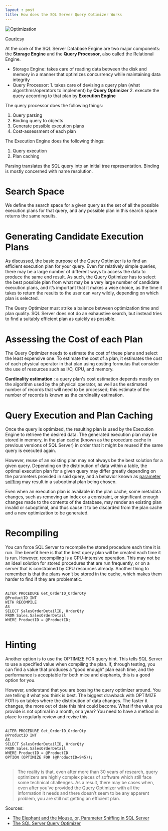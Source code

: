 ```yaml
---
layout : post
title: How does the SQL Server Query Optimizer Works
---
```


![Optimization](http://emotimo.com/wp-content/uploads/2015/12/SPEED.jpg)

[Courtesy](https://www.keyword-suggestions.com/c3BlZWQ/)

At the core of the SQL Server Database Engine are two major components: the **Storage Engine** and the **Query Processor**, also called the Relational Engine.

 - Storage Engine: takes care of reading data between the disk and memory in a manner that optimizes concurrency while maintaining data integrity
 - Query Processor: 1. takes care of devising a query plan (what algorithms/operators to implement) by **Query Optimizer** 2. execute the query according to that plan by **Execution Engine**

The query processor does the following things:

 1. Query parsing
 2. Binding query to objects
 3. Generate possible execution plans
 4. Cost-assessment of each plan

The Execution Engine does the following things:
 1. Query execution
 2. Plan caching

Parsing translates the SQL query into an initial tree representation. Binding is mostly concerned with name resolution.

# Search Space 

We define the search space for a given query as the set of all the possible execution plans for that query, and any possible plan in this search space returns the same results.

# Generating Candidate Execution Plans

As discussed, the basic purpose of the Query Optimizer is to find an efficient execution plan for your query. Even for relatively simple queries, there may be a large number of different ways to access the data to produce the same end result. As such, the Query Optimizer has to select the best possible plan from what may be a very large number of candidate execution plans, and it’s important that it makes a wise choice, as the time it takes to return the results to the user can vary wildly, depending on which plan is selected.

The Query Optimizer must strike a balance between optimization time and plan quality. SQL Server does not do an exhaustive search, but instead tries to find a suitably efficient plan as quickly as possible.

# Assessing the Cost of each Plan

The Query Optimizer needs to estimate the cost of these plans and select the least expensive one. To estimate the cost of a plan, it estimates the cost of each physical operator in that plan using costing formulas that consider the use of resources such as I/O, CPU, and memory.

**Cardinality estimation** : a query plan's cost estimation depends mostly on the algorithm used by the physical operator, as well as the estimated number of records that will need to be processed; this estimate of the number of records is known as the cardinality estimation.

# Query Execution and Plan Caching

Once the query is optimized, the resulting plan is used by the Execution Engine to retrieve the desired data. The generated execution plan may be stored in memory, in the plan cache (known as the procedure cache in previous versions of SQL Server) in order that it might be reused if the same query is executed again.

However, reuse of an existing plan may not always be the best solution for a given query. Depending on the distribution of data within a table, the optimal execution plan for a given query may differ greatly depending on the parameters provided in said query, and a behavior known as [parameter sniffing](https://www.brentozar.com/archive/2013/06/the-elephant-and-the-mouse-or-parameter-sniffing-in-sql-server/) may result in a suboptimal plan being chosen.

Even when an execution plan is available in the plan cache, some metadata changes, such as removing an index or a constraint, or significant enough changes made to the contents of the database, may render an existing plan invalid or suboptimal, and thus cause it to be discarded from the plan cache and a new optimization to be generated.

# Recompiling

You can force SQL Server to recompile the stored procedure each time it is run. The benefit here is that the best query plan will be created each time it is run. However, recompiling is a CPU-intensive operation. This may not be an ideal solution for stored procedures that are run frequently, or on a server that is constrained by CPU resources already. Another thing to remember is that the plans won’t be stored in the cache, which makes them harder to find if they are problematic.

<pre> <code>
ALTER PROCEDURE Get_OrderID_OrderQty
@ProductID INT
WITH RECOMPILE
AS
SELECT SalesOrderDetailID, OrderQty
FROM Sales.SalesOrderDetail
WHERE ProductID = @ProductID;
</code> </pre>

# Hinting

Another option is to use the OPTIMIZE FOR query hint. This tells SQL Server to use a specified value when compiling the plan. If, through testing, you can find a value that produces a “good enough” plan each time, and the performance is acceptable for both mice and elephants, this is a good option for you.

However, understand that you are bossing the query optimizer around. You are telling it what you think is best. The biggest drawback with OPTIMIZE FOR is on tables where the distribution of data changes. The faster it changes, the more out of date this hint could become. What if the value you provide is not optimal in a month, or a year? You need to have a method in place to regularly review and revise this.

<pre> <code>
ALTER PROCEDURE Get_OrderID_OrderQty
@ProductID INT
AS
SELECT SalesOrderDetailID, OrderQty
FROM Sales.SalesOrderDetail
WHERE ProductID = @ProductID
OPTION (OPTIMIZE FOR (@ProductID=945));
</code> </pre>

> The reality is that, even after more than 30 years of research, query optimizers are highly complex pieces of software which still face some technical challenges. As a result, there may be cases when, even after you’ve provided the Query Optimizer with all the information it needs and there doesn’t seem to be any apparent problem, you are still not getting an efficient plan.

Sources:

 - [The Elephant and the Mouse, or, Parameter Sniffing in SQL Server](https://www.brentozar.com/archive/2013/06/the-elephant-and-the-mouse-or-parameter-sniffing-in-sql-server/)
 - [The SQL Server Query Optimizer](https://www.simple-talk.com/sql/sql-training/the-sql-server-query-optimizer/)